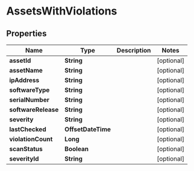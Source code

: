 

# AssetsWithViolations


## Properties

| Name | Type | Description | Notes |
|------------ | ------------- | ------------- | -------------|
|**assetId** | **String** |  |  [optional] |
|**assetName** | **String** |  |  [optional] |
|**ipAddress** | **String** |  |  [optional] |
|**softwareType** | **String** |  |  [optional] |
|**serialNumber** | **String** |  |  [optional] |
|**softwareRelease** | **String** |  |  [optional] |
|**severity** | **String** |  |  [optional] |
|**lastChecked** | **OffsetDateTime** |  |  [optional] |
|**violationCount** | **Long** |  |  [optional] |
|**scanStatus** | **Boolean** |  |  [optional] |
|**severityId** | **String** |  |  [optional] |



